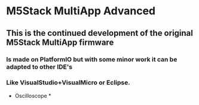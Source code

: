 # M5Stack MultiApp Advanced
## This is the continued development of the original M5Stack MultiApp firmware
### Is made on PlatformIO but with some minor work it can be adapted to other IDE's
### Like VisualStudio+VisualMicro or Eclipse.

* Oscilloscope *
